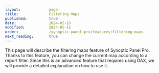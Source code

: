 ```yaml
---
layout:             page
title:              Filtering Maps
published:          true
date:               2024-05-10
modified:           2024-05-11
order:              /synoptic-panel-pro/features/filtering-maps
next_reading:       true
---
```

<todo visible>
    This page will describe the filtering maps feature of Synoptic Panel Pro. Thanks to this feature, you can change the current map according to a report filter. Since this is an advanced feature that requires using DAX, we will provide a detailed explanation on how to use it.
</todo>